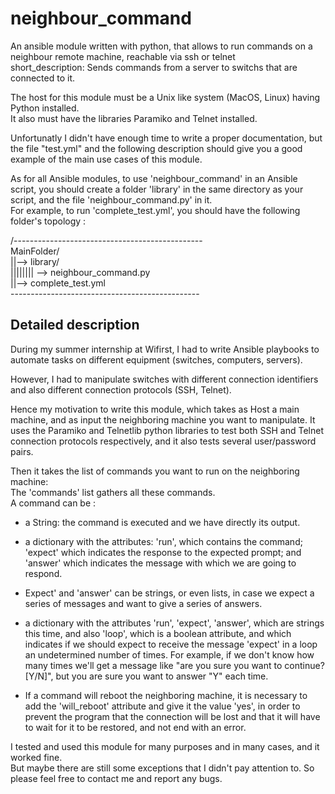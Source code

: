 # neighbour_command
An ansible module written with python, that allows to run commands on a neighbour remote machine, reachable via ssh or telnet  
short_description: Sends commands from a server to switchs that are connected to it.  

The host for this module must be a Unix like system (MacOS, Linux) having Python installed.  
It also must have the libraries Paramiko and Telnet installed.  

Unfortunatly I didn't have enough time to write a proper documentation, but the file "test.yml" and the following description should give you a good example of the main use cases of this module.  

As for all Ansible modules, to use 'neighbour_command' in an Ansible script, you should create a folder 'library' in the same directory as your script, and the file 'neighbour_command.py' in it.  
For example, to run 'complete_test.yml', you should have the following folder's topology :

/-----------------------------------------------          
MainFolder/                         
||--> library/                        
|||||||| --> neighbour_command.py       
||--> complete_test.yml                  
\-----------------------------------------------     

## Detailed description
During my summer internship at Wifirst, I had to write Ansible playbooks to automate tasks on different equipment (switches, computers, servers).  

However, I had to manipulate switches with different connection identifiers and also different connection protocols (SSH, Telnet).  

Hence my motivation to write this module, which takes as Host a main machine, and as input the neighboring machine you want to manipulate. It uses the Paramiko and Telnetlib python libraries to test both SSH and Telnet connection protocols respectively, and it also tests several user/password pairs.  

Then it takes the list of commands you want to run on the neighboring machine:   
The 'commands' list gathers all these commands.  
A command can be :  

- a String: the command is executed and we have directly its output.  

- a dictionary with the attributes: 'run', which contains the command; 'expect' which indicates the response to the expected prompt; and 'answer' which indicates the message with which we are going to respond.   

- Expect' and 'answer' can be strings, or even lists, in case we expect a series of messages and want to give a series of answers.   

- a dictionary with the attributes 'run', 'expect', 'answer', which are strings this time, and also 'loop', which is a boolean attribute, and which indicates if we should expect to receive the message 'expect' in a loop an undetermined number of times. For example, if we don't know how many times we'll get a message like "are you sure you want to continue? [Y/N]", but you are sure you want to answer "Y" each time.    

- If a command will reboot the neighboring machine, it is necessary to add the 'will_reboot' attribute and give it the value 'yes', in order to prevent the program that the connection will be lost and that it will have to wait for it to be restored, and not end with an error.   


I tested and used this module for many purposes and in many cases, and it worked fine.  
But maybe there are still some exceptions that I didn't pay attention to. So please feel free to contact me and report any bugs.

